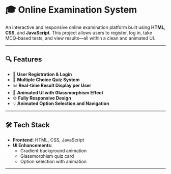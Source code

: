 # 🎓 Online Examination System

An interactive and responsive online examination platform built using **HTML**, **CSS**, and **JavaScript**. This project allows users to register, log in, take MCQ-based tests, and view results—all within a clean and animated UI.

---

## 🔍 Features

- 👥 **User Registration & Login**  
- 📝 **Multiple Choice Quiz System**  
- 📊 **Real-time Result Display per User**  
- 🎨 **Animated UI with Glassmorphism Effect**  
- ⚙️ **Fully Responsive Design**  
- 💡 **Animated Option Selection and Navigation**

---

## 🛠 Tech Stack

- **Frontend**: HTML, CSS, JavaScript  
- **UI Enhancements**:  
  - Gradient background animation  
  - Glassmorphism quiz card  
  - Option selection with animation

---

